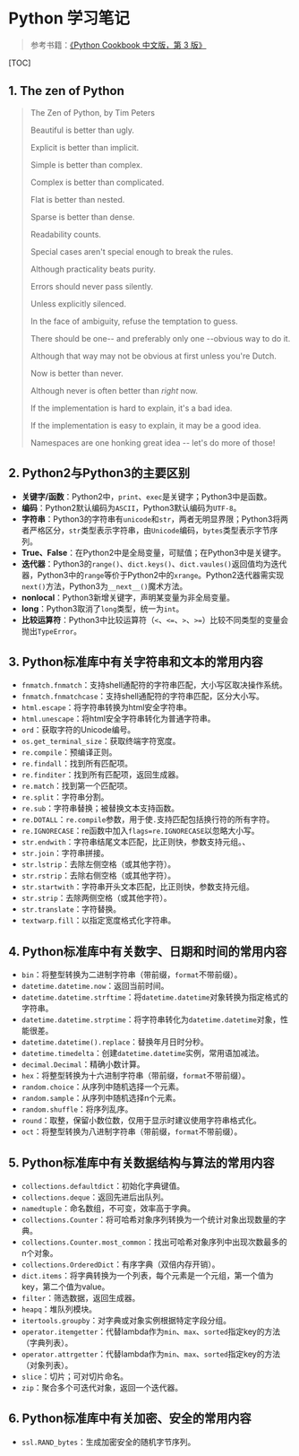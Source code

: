 # Python 学习笔记

> 参考书籍：[《Python Cookbook 中文版，第 3 版》](https://book.douban.com/subject/26381341/)

[TOC]

## 1. The zen of Python

> The Zen of Python, by Tim Peters
>
> 
>
> Beautiful is better than ugly.
>
> Explicit is better than implicit.
>
> Simple is better than complex.
>
> Complex is better than complicated.
>
> Flat is better than nested.
>
> Sparse is better than dense.
>
> Readability counts.
>
> Special cases aren't special enough to break the rules.
>
> Although practicality beats purity.
>
> Errors should never pass silently.
>
> Unless explicitly silenced.
>
> In the face of ambiguity, refuse the temptation to guess.
>
> There should be one-- and preferably only one --obvious way to do it.
>
> Although that way may not be obvious at first unless you're Dutch.
>
> Now is better than never.
>
> Although never is often better than *right* now.
>
> If the implementation is hard to explain, it's a bad idea.
>
> If the implementation is easy to explain, it may be a good idea.
>
> Namespaces are one honking great idea -- let's do more of those!

## 2. Python2与Python3的主要区别

- **关键字/函数**：Python2中，`print`、`exec`是关键字；Python3中是函数。
- **编码**：Python2默认编码为`ASCII`，Python3默认编码为`UTF-8`。
- **字符串**：Python3的字符串有`unicode`和`str`，两者无明显界限；Python3将两者严格区分，`str`类型表示字符串，由`Unicode`编码，`bytes`类型表示字节序列。
- **True、False**：在Python2中是全局变量，可赋值；在Python3中是关键字。
- **迭代器**：Python3的`range()`、`dict.keys()`、`dict.vaules()`返回值均为迭代器，Python3中的`range`等价于Python2中的`xrange`。Python2迭代器需实现`next()`方法，Python3为`__next__()`魔术方法。
- **nonlocal**：Python3新增关键字，声明某变量为非全局变量。
- **long**：Python3取消了`long`类型，统一为`int`。
- **比较运算符**：Python3中比较运算符（`<`、`<=`、`>`、`>=`）比较不同类型的变量会抛出`TypeError`。

## 3. Python标准库中有关字符串和文本的常用内容

- `fnmatch.fnmatch`：支持shell通配符的字符串匹配，大小写区取决操作系统。
- `fnmatch.fnmatchcase`：支持shell通配符的字符串匹配，区分大小写。
- `html.escape`：将字符串转换为html安全字符串。
- `html.unescape`：将html安全字符串转化为普通字符串。
- `ord`：获取字符的Unicode编号。
- `os.get_terminal_size`：获取终端字符宽度。
- `re.compile`：预编译正则。
- `re.findall`：找到所有匹配项。
- `re.finditer`：找到所有匹配项，返回生成器。
- `re.match`：找到第一个匹配项。
- `re.split`：字符串分割。
- `re.sub`：字符串替换；被替换文本支持函数。
- `re.DOTALL`：`re.compile`参数，用于使`.`支持匹配包括换行符的所有字符。
- `re.IGNORECASE`：re函数中加入`flags=re.IGNORECASE`以忽略大小写。
- `str.endwith`：字符串结尾文本匹配，比正则快，参数支持元组。、
- `str.join`：字符串拼接。
- `str.lstrip`：去除左侧空格（或其他字符）。
- `str.rstrip`：去除右侧空格（或其他字符）。
- `str.startwith`：字符串开头文本匹配，比正则快，参数支持元组。
- `str.strip`：去除两侧空格（或其他字符）。
- `str.translate`：字符替换。
- `textwarp.fill`：以指定宽度格式化字符串。

## 4. Python标准库中有关数字、日期和时间的常用内容

- `bin`：将整型转换为二进制字符串（带前缀，`format`不带前缀）。
- `datetime.datetime.now`：返回当前时间。
- `datetime.datetime.strftime`：将`datetime.datetime`对象转换为指定格式的字符串。
- `datetime.datetime.strptime`：将字符串转化为`datetime.datetime`对象，性能很差。
- `datetime.datetime().replace`：替换年月日时分秒。
- `datetime.timedelta`：创建`datetime.datetime`实例，常用语加减法。
- `decimal.Decimal`：精确小数计算。
- `hex`：将整型转换为十六进制字符串（带前缀，`format`不带前缀）。
- `random.choice`：从序列中随机选择一个元素。
- `random.sample`：从序列中随机选择n个元素。
- `random.shuffle`：将序列乱序。
- `round`：取整，保留小数位数，仅用于显示时建议使用字符串格式化。
- `oct`：将整型转换为八进制字符串（带前缀，`format`不带前缀）。

## 5. Python标准库中有关数据结构与算法的常用内容

- `collections.defaultdict`：初始化字典键值。
- `collections.deque`：返回先进后出队列。
- `namedtuple`：命名数组，不可变，效率高于字典。
- `collections.Counter`：将可哈希对象序列转换为一个统计对象出现数量的字典。
- `collections.Counter.most_common`：找出可哈希对象序列中出现次数最多的n个对象。
- `collections.OrderedDict`：有序字典（双倍内存开销）。
- `dict.items`：将字典转换为一个列表，每个元素是一个元组，第一个值为key，第二个值为value。
- `filter`：筛选数据，返回生成器。
- `heapq`：堆队列模块。
- `itertools.groupby`：对字典或对象实例根据特定字段分组。
- `operator.itemgetter`：代替lambda作为`min`、`max`、`sorted`指定key的方法（字典列表）。
- `operator.attrgetter`：代替lambda作为`min`、`max`、`sorted`指定key的方法（对象列表）。
- `slice`：切片；可对切片命名。
- `zip`：聚合多个可迭代对象，返回一个迭代器。

## 6. Python标准库中有关加密、安全的常用内容

- `ssl.RAND_bytes`：生成加密安全的随机字节序列。